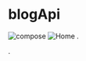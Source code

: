# blogApi
![compose](https://user-images.githubusercontent.com/48913682/97785322-a31b6480-1ba4-11eb-84aa-ad2316246d46.PNG)
![Home](https://user-images.githubusercontent.com/48913682/97785323-a4e52800-1ba4-11eb-9eac-fee537bf88b9.PNG)
.

.
